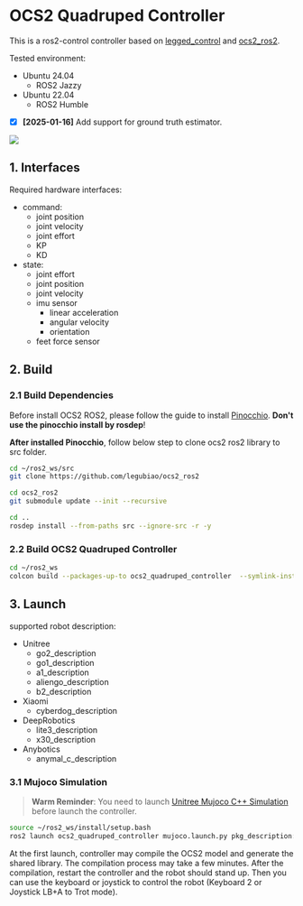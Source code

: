 # OCS2 Quadruped Controller

This is a ros2-control controller based on [legged_control](https://github.com/qiayuanl/legged_control)
and [ocs2_ros2](https://github.com/legubiao/ocs2_ros2).

Tested environment:

* Ubuntu 24.04
    * ROS2 Jazzy
* Ubuntu 22.04
    * ROS2 Humble

*[x] **[2025-01-16]** Add support for ground truth estimator.


[![](http://i0.hdslb.com/bfs/archive/e758ce019587032449a153cf897a543443b64bba.jpg)](https://www.bilibili.com/video/BV1UcxieuEmH/)

## 1. Interfaces

Required hardware interfaces:

* command:
    * joint position
    * joint velocity
    * joint effort
    * KP
    * KD
* state:
    * joint effort
    * joint position
    * joint velocity
    * imu sensor
        * linear acceleration
        * angular velocity
        * orientation
    * feet force sensor

## 2. Build

### 2.1 Build Dependencies
Before install OCS2 ROS2, please follow the guide to install [Pinocchio](https://stack-of-tasks.github.io/pinocchio/download.html). **Don't use the pinocchio install by rosdep**!

**After installed Pinocchio**, follow below step to clone ocs2 ros2 library to src folder.

```bash
cd ~/ros2_ws/src
git clone https://github.com/legubiao/ocs2_ros2

cd ocs2_ros2
git submodule update --init --recursive

cd ..
rosdep install --from-paths src --ignore-src -r -y
```

### 2.2 Build OCS2 Quadruped Controller

```bash
cd ~/ros2_ws
colcon build --packages-up-to ocs2_quadruped_controller  --symlink-install
```

## 3. Launch

supported robot description:

* Unitree
    * go2_description
    * go1_description
    * a1_description
    * aliengo_description
    * b2_description
* Xiaomi
    * cyberdog_description
* DeepRobotics
    * lite3_description
    * x30_description
* Anybotics
    * anymal_c_description

### 3.1 Mujoco Simulation
> **Warm Reminder**: You need to launch [Unitree Mujoco C++ Simulation](https://github.com/legubiao/unitree_mujoco) before launch the controller.
```bash
source ~/ros2_ws/install/setup.bash
ros2 launch ocs2_quadruped_controller mujoco.launch.py pkg_description:=go2_description
```

At the first launch, controller may compile the OCS2 model and generate the shared library. The compilation process may take a few minutes. After the compilation, restart the controller and the robot should stand up. Then you can use the keyboard or joystick to control the robot (Keyboard 2 or Joystick LB+A to Trot mode).